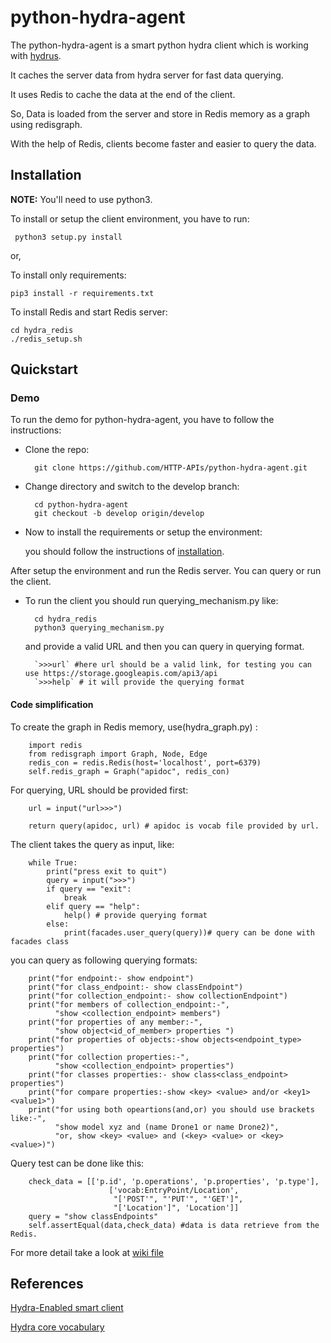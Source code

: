 # python-hydra-agent

The python-hydra-agent is a smart python hydra client which is working with [hydrus](https://github.com/HTTP-APIs/hydrus).

It caches the server data from hydra server for fast data querying.

It uses Redis to cache the data at the end of the client.

So, Data is loaded from the server and store in Redis memory as a graph using redisgraph.

With the help of Redis, clients become faster and easier to query the data.

## Installation

**NOTE:** You'll need to use python3.

To install or setup the client environment, you have to run:

     python3 setup.py install

or,

To install only requirements:
   
    pip3 install -r requirements.txt

To install Redis and start Redis server:

    cd hydra_redis
    ./redis_setup.sh

## Quickstart

### Demo

To run the demo for python-hydra-agent, you have to follow the instructions:

* Clone the repo:

        git clone https://github.com/HTTP-APIs/python-hydra-agent.git
    
* Change directory and switch to the develop branch:

        cd python-hydra-agent
        git checkout -b develop origin/develop

* Now to install the requirements or setup the environment:

    you should follow the instructions of [installation](#installation).

After setup the environment and run the Redis server. You can query or run the client. 

* To run the client you should run querying_mechanism.py like:

        cd hydra_redis
        python3 querying_mechanism.py


    and provide a valid URL and then you can query in querying format.

        `>>>url` #here url should be a valid link, for testing you can use https://storage.googleapis.com/api3/api
        `>>>help` # it will provide the querying format

#### Code simplification

To create the graph in Redis memory, use(hydra_graph.py) :
```
    import redis
    from redisgraph import Graph, Node, Edge
    redis_con = redis.Redis(host='localhost', port=6379)
    self.redis_graph = Graph("apidoc", redis_con)
```

For querying, URL should be provided first:

```
    url = input("url>>>")
    
    return query(apidoc, url) # apidoc is vocab file provided by url.
```

The client takes the query as input, like:

```
    while True:
        print("press exit to quit")
        query = input(">>>")
        if query == "exit":
            break
        elif query == "help":
            help() # provide querying format
        else:
            print(facades.user_query(query))# query can be done with facades class
```

you can query as following querying formats:

```
    print("for endpoint:- show endpoint")
    print("for class_endpoint:- show classEndpoint")
    print("for collection_endpoint:- show collectionEndpoint")
    print("for members of collection_endpoint:-",
          "show <collection_endpoint> members")
    print("for properties of any member:-",
          "show object<id_of_member> properties ")
    print("for properties of objects:-show objects<endpoint_type> properties")
    print("for collection properties:-",
          "show <collection_endpoint> properties")
    print("for classes properties:- show class<class_endpoint> properties")
    print("for compare properties:-show <key> <value> and/or <key1> <value1>")
    print("for using both opeartions(and,or) you should use brackets like:-",
          "show model xyz and (name Drone1 or name Drone2)",
          "or, show <key> <value> and (<key> <value> or <key> <value>)")

```

Query test can be done like this:

```
    check_data = [['p.id', 'p.operations', 'p.properties', 'p.type'],
                      ['vocab:EntryPoint/Location', 
                       "['POST'", "'PUT'", "'GET']", 
                       "['Location']", 'Location']]
    query = "show classEndpoints"
    self.assertEqual(data,check_data) #data is data retrieve from the Redis.
```

For more detail take a look at [wiki file](https://github.com/HTTP-APIs/http-apis.github.io/blob/master/hydra-agent-redis-graph.md)

References
----------

[Hydra-Enabled smart client](http://www.hydra-cg.com/)

[Hydra core vocabulary](http://www.hydra-cg.com/spec/latest/core/)

